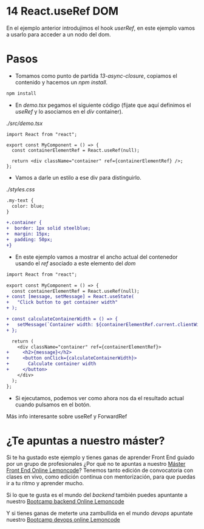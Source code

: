 # 14 React.useRef DOM

En el ejemplo anterior introdujimos el hook _userRef_, en este ejemplo
vamos a usarlo para acceder a un nodo del dom.

# Pasos

- Tomamos como punto de partida _13-async-closure_, copiamos el contenido
  y hacemos un _npm install_.

```bash
npm install
```

- En _demo.tsx_ pegamos el siguiente código (fijate que aquí definimos
  el _useRef_ y lo asociamos en el _div_ container).

_./src/demo.tsx_

```tsx
import React from "react";

export const MyComponent = () => {
  const containerElementRef = React.useRef(null);

  return <div className="container" ref={containerElementRef} />;
};
```

- Vamos a darle un estilo a ese div para distinguirlo.

_./styles.css_

```diff
.my-text {
  color: blue;
}

+.container {
+  border: 1px solid steelblue;
+  margin: 15px;
+  padding: 50px;
+}
```

- En este ejemplo vamos a mostrar el ancho actual del contenedor usando el _ref_ asociado
  a este elemento del _dom_

```diff
import React from "react";

export const MyComponent = () => {
  const containerElementRef = React.useRef(null);
+ const [message, setMessage] = React.useState(
+   "Click button to get container width"
+ );

+ const calculateContainerWidth = () => {
+   setMessage(`Container width: ${containerElementRef.current.clientWidth}px`);
+ };

  return (
    <div className="container" ref={containerElementRef}>
+     <h2>{message}</h2>
+     <button onClick={calculateContainerWidth}>
+       Calculate container width
+     </button>
    </div>
  );
};
```

- Si ejecutamos, podemos ver como ahora nos da el resultado actual cuando pulsamos
  en el botón.

Más info interesante sobre useRef y ForwardRef

# ¿Te apuntas a nuestro máster?

Si te ha gustado este ejemplo y tienes ganas de aprender Front End
guiado por un grupo de profesionales ¿Por qué no te apuntas a
nuestro [Máster Front End Online Lemoncode](https://lemoncode.net/master-frontend#inicio-banner)? Tenemos tanto edición de convocatoria
con clases en vivo, como edición continua con mentorización, para
que puedas ir a tu ritmo y aprender mucho.

Si lo que te gusta es el mundo del _backend_ también puedes apuntante a nuestro [Bootcamp backend Online Lemoncode](https://lemoncode.net/bootcamp-backend#bootcamp-backend/inicio)

Y si tienes ganas de meterte una zambullida en el mundo _devops_
apuntate nuestro [Bootcamp devops online Lemoncode](https://lemoncode.net/bootcamp-devops#bootcamp-devops/inicio)
